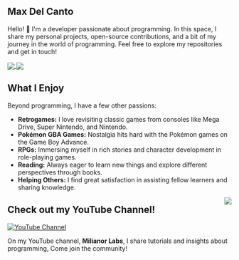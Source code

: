 ## Max Del Canto

Hello! 👋 I'm a developer passionate about programming. In this space, I share my personal projects, open-source contributions, and a bit of my journey in the world of programming. Feel free to explore my repositories and get in touch!

<a href="https://github.com/anuraghazra/github-readme-stats">
  <img align="center" src="https://github-readme-stats.vercel.app/api?username=maxmx03&bg_color=30,293774,9051A2,FA5D66&title_color=fff&text_color=fff" />
</a>
<a href="https://github.com/anuraghazra/convoychat">
  <img align="center" src="https://github-readme-stats.vercel.app/api/top-langs/?username=maxmx03&layout=compact&bg_color=30,293774,9051A2,FA5D66&title_color=fff&text_color=fff" />
</a>

## What I Enjoy

Beyond programming, I have a few other passions:

* **Retrogames:** I love revisiting classic games from consoles like Mega Drive, Super Nintendo, and Nintendo.
* **Pokémon GBA Games:** Nostalgia hits hard with the Pokémon games on the Game Boy Advance.
* **RPGs:** Immersing myself in rich stories and character development in role-playing games.
* **Reading:** Always eager to learn new things and explore different perspectives through books.
* **Helping Others:** I find great satisfaction in assisting fellow learners and sharing knowledge.

<img src="https://github.com/user-attachments/assets/34f05dba-7221-4a3b-8436-6d53ce49f9ec" align="right">

## Check out my YouTube Channel!

[![YouTube Channel](https://img.shields.io/badge/YouTube-Milianor%20Labs-FF0000?style=for-the-badge&logo=youtube&logoColor=white)](https://www.youtube.com/channel/UCITtX6ezIfzuDK3iR5DrbsA)

On my YouTube channel, **Milianor Labs**, I share tutorials and insights about programming, Come join the community!

